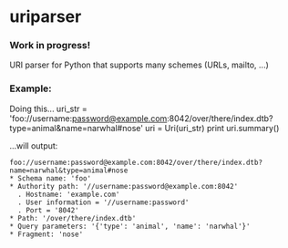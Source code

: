 uriparser
=========
### Work in progress!
URI parser for Python that supports many schemes (URLs, mailto, ...)

### Example:
Doing this...
    uri_str = 'foo://username:password@example.com:8042/over/there/index.dtb?type=animal&name=narwhal#nose'
    uri = Uri(uri_str)
    print uri.summary()

...will output:

    foo://username:password@example.com:8042/over/there/index.dtb?name=narwhal&type=animal#nose
    * Schema name: 'foo'
    * Authority path: '//username:password@example.com:8042'
      . Hostname: 'example.com'
      . User information = '//username:password'
      . Port = '8042'
    * Path: '/over/there/index.dtb'
    * Query parameters: '{'type': 'animal', 'name': 'narwhal'}'
    * Fragment: 'nose'

